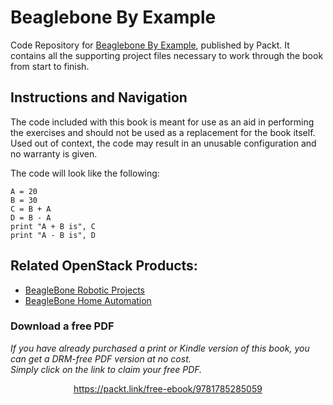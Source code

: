 # Beaglebone By Example
Code Repository for [Beaglebone By Example](https://www.packtpub.com/hardware-and-creative/beaglebone-example?utm_source=Github&utm_medium=repository&utm_campaign=9781785285059
), published by Packt. It contains all the supporting project files necessary to work through the book from start to finish.

## Instructions and Navigation

The code included with this book is meant for use as an aid in performing the exercises and should not be used as a replacement for the book itself.
Used out of context, the code may result in an unusable configuration and no warranty is given.

The code will look like the following:
```
A = 20
B = 30
C = B + A
D = B - A
print "A + B is", C
print "A - B is", D
```


## Related OpenStack Products:

* [BeagleBone Robotic Projects](https://www.packtpub.com/hardware-and-creative/beaglebone-robotic-projects?utm_source=Github&utm_medium=repository&utm_campaign=9781783559329)
* [BeagleBone Home Automation](https://www.packtpub.com/hardware-and-creative/beaglebone-home-automation?utm_source=Github&utm_medium=repository&utm_campaign=9781783285730)

### Download a free PDF

 <i>If you have already purchased a print or Kindle version of this book, you can get a DRM-free PDF version at no cost.<br>Simply click on the link to claim your free PDF.</i>
<p align="center"> <a href="https://packt.link/free-ebook/9781785285059">https://packt.link/free-ebook/9781785285059 </a> </p>